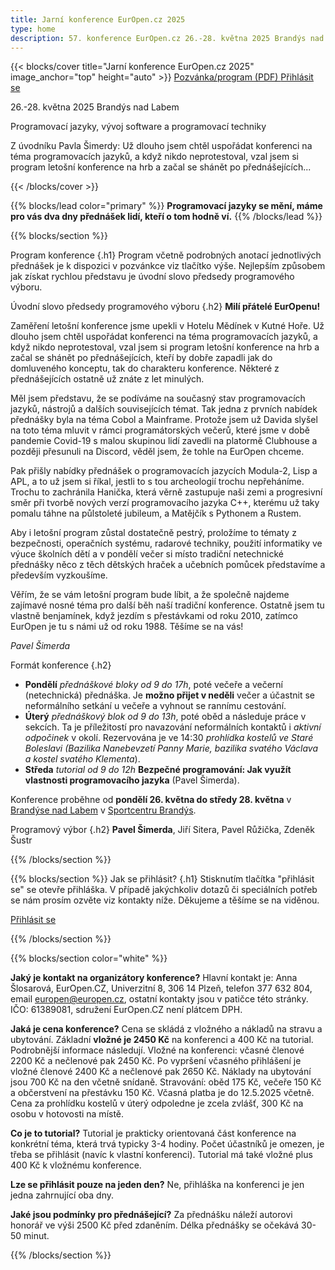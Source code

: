 ```yaml
---
title: Jarní konference EurOpen.cz 2025
type: home
description: 57. konference EurOpen.cz 26.-28. května 2025 Brandýs nad Labem
---
```


{{< blocks/cover title="Jarní konference EurOpen.cz 2025" image_anchor="top" height="auto" >}}
<a class="btn btn-lg btn-primary me-3 mb-4" href="https://europen.zcu.cz/Anot/57/57poz.pdf">
  Pozvánka/program (PDF)
</a>
<a class="btn btn-lg btn-secondary me-3 mb-4" href="https://form.simpleshop.cz/2lE8b/buy/">
  Přihlásit se
</a>
<p class="lead mt-3 mb-3 fw-bold">
26.-28. května 2025 Brandýs nad Labem
</p>
<p class="lead mt-3 mb-3 fw-bold">
Programovací jazyky, vývoj software a programovací techniky
</p>
<p class="lead mt-3 mb-3">
Z úvodníku Pavla Šimerdy: Už dlouho jsem chtěl uspořádat konferenci na téma programovacích jazyků, a když nikdo neprotestoval, vzal jsem si program letošní konference na hrb a začal se shánět po přednášejících... </p>
{{< /blocks/cover >}}

{{% blocks/lead color="primary" %}}
**Programovací jazyky se mění, máme pro vás dva dny přednášek lidí, kteří o tom hodně ví.**
{{% /blocks/lead %}}

{{% blocks/section %}}

Program konference
{.h1}
Program včetně podrobných anotací jednotlivých přednášek je k dispozici v pozvánkce viz tlačítko výše. Nejlepším způsobem jak získat rychlou představu je úvodní slovo předsedy programového výboru.

Úvodní slovo předsedy programového výboru
{.h2}
**Milí přátelé EurOpenu!**

Zaměření letošní konference jsme upekli v Hotelu Mědínek v Kutné Hoře. Už dlouho jsem chtěl uspořádat konferenci na téma programovacích jazyků, a když nikdo neprotestoval, vzal jsem si program letošní konference na hrb a začal se shánět po přednášejících, kteří by dobře zapadli jak do domluveného konceptu, tak do charakteru konference. Některé z přednášejících ostatně už znáte z let minulých.

Měl jsem představu, že se podíváme na současný stav programovacích jazyků, nástrojů a dalších souvisejících témat. Tak jedna z prvních nabídek přednášky byla na téma Cobol a Mainframe. Protože jsem už Davida slyšel na toto téma mluvit v rámci programátorských večerů, které jsme v době pandemie Covid-19 s malou skupinou lidí zavedli na platormě Clubhouse a později přesunuli na Discord, věděl jsem, že tohle na EurOpen chceme.

Pak přišly nabídky přednášek o programovacích jazycích Modula-2, Lisp a APL, a to už jsem si říkal, jestli to s tou archeologií trochu nepřeháníme. Trochu to zachránila Hanička, která věrně zastupuje naši zemi a progresivní směr při tvorbě nových verzí programovacího jazyka C++, kterému už taky pomalu táhne na půlstoleté jubileum, a Matějčík s Pythonem a Rustem.

Aby i letošní program zůstal dostatečně pestrý, proložíme to tématy z bezpečnosti, operačních systému, radarové techniky, použití informatiky ve výuce školních dětí a v pondělí večer si místo tradiční netechnické přednášky něco z těch dětských hraček a učebních pomůcek představíme a především vyzkoušíme.

Věřím, že se vám letošní program bude líbit, a že společně najdeme zajímavé nosné téma pro další běh naší tradiční konference. Ostatně jsem tu vlastně benjamínek, když jezdím s přestávkami od roku 2010, zatímco EurOpen je tu s námi už od roku 1988. Těšíme se na vás!

*Pavel Šimerda*


Formát konference
{.h2}
- **Pondělí** *přednáškové bloky od 9 do 17h*, poté večeře a večerní (netechnická) přednáška. Je **možno přijet v neděli** večer a účastnit se neformálního setkání u večeře a vyhnout se rannímu cestování.
- **Úterý** *přednáškový blok od 9 do 13h*, poté oběd a následuje práce v sekcích. Ta je příležitostí pro navazování neformálních kontaktů i *aktivní odpočinek* v okolí. Rezervována je ve 14:30 *prohlídka kostelů ve Staré Boleslavi (Bazilika Nanebevzetí Panny Marie, bazilika svatého Václava a kostel svatého Klementa*).
- **Středa** *tutorial od 9 do 12h* **Bezpečné programování: Jak využít vlastnosti programovacího jazyka** (Pavel Šimerda).

Konference proběhne od **pondělí 26. května do středy 28. května** v [Brandýse nad Labem](https://cs.wikipedia.org/wiki/Brand%C3%BDs_nad_Labem-Star%C3%A1_Boleslav) v <a href="https://www.sportcentrumbrandys.cz/">Sportcentru Brandýs</a>.

Programový výbor
{.h2}
**Pavel Šimerda**, Jiří Sitera, Pavel Růžička, Zdeněk Šustr

{{% /blocks/section %}}


{{% blocks/section %}}
Jak se přihlásit?
{.h1}
Stisknutím tlačítka "přihlásit se" se otevře přihláška. V případě jakýchkoliv dotazů či speciálních potřeb se nám prosím ozvěte viz kontakty níže. Děkujeme a těšíme se na viděnou.

<a class="btn btn-lg btn-primary me-3 mb-4" href="https://form.simpleshop.cz/2lE8b/buy/">
  Přihlásit se
</a>

{{% /blocks/section %}}

{{% blocks/section color="white" %}}

**Jaký je kontakt na organizátory konference?**
Hlavní kontakt je: Anna Šlosarová, EurOpen.CZ, Univerzitní 8, 306 14 Plzeň, telefon 377 632 804, email europen@europen.cz, ostatní kontakty jsou v patičce této stránky. IČO: 61389081, sdružení EurOpen.CZ není plátcem DPH.

**Jaká je cena konference?**
Cena se skládá z vložného a nákladů na stravu a ubytování. Základní **vložné je 2450 Kč** na konferenci a 400 Kč na tutorial. Podrobnější informace následují. Vložné na konferenci: včasné členové 2200 Kč a nečlenové pak 2450 Kč. Po vypršení včasného přihlášení je vložné členové 2400 Kč a nečlenové pak 2650 Kč. Náklady na ubytování jsou 700 Kč na den včetně snídaně. Stravování: oběd 175 Kč, večeře 150 Kč a občerstvení na přestávku 150 Kč. Včasná platba je do 12.5.2025 včetně.
Cena za prohlídku kostelů v úterý odpoledne je zcela zvlášť, 300 Kč na osobu v hotovosti na místě.

**Co je to tutorial?**
Tutorial je prakticky orientovaná část konference na konkrétní téma, která trvá typicky 3-4 hodiny. Počet účastníků je omezen, je třeba se přihlásit (navíc k vlastní konferenci). Tutorial má také vložné plus 400 Kč k vložnému konference.

**Lze se přihlásit pouze na jeden den?**
Ne, přihláška na konferenci je jen jedna zahrnující oba dny.

**Jaké jsou podmínky pro přednášející?**
Za přednášku náleží autorovi honorář ve výši 2500 Kč před zdaněním. Délka přednášky se očekává 30-50 minut.


{{% /blocks/section %}}
